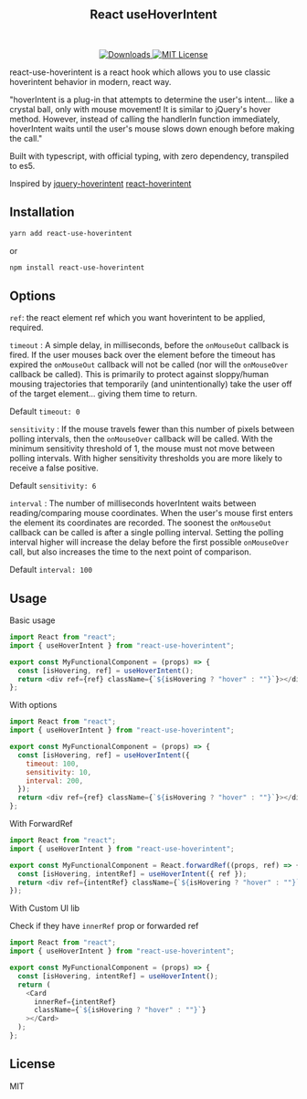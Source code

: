 <br/>
<h2 align="center">React useHoverIntent</h2>
<br/>

<p align="center">
  <a aria-label="Downloads" href="https://github.com/natelindev/react-use-hoverintent/">
    <img alt="Downloads" src="https://img.shields.io/npm/dt/react-use-hoverintent?style=for-the-badge">
  </a>
  <a aria-label="License" href="https://github.com/natelindev/react-use-hoverintent/blob/master/LICENSE">
    <img alt="MIT License" src="https://img.shields.io/github/license/natelindev/vlepo?style=for-the-badge">
  </a>
</p>

react-use-hoverintent is a react hook which allows you to use classic hoverintent behavior in modern, react way.

"hoverIntent is a plug-in that attempts to determine the user's intent... like a crystal ball, only with mouse movement! It is similar to jQuery's hover method. However, instead of calling the handlerIn function immediately, hoverIntent waits until the user's mouse slows down enough before making the call."

Built with typescript, with official typing, with zero dependency, transpiled to es5.

Inspired by [jquery-hoverintent](https://github.com/briancherne/jquery-hoverIntent) [react-hoverintent](https://www.npmjs.com/package/react-hoverintent)

## Installation

```bash
yarn add react-use-hoverintent
```

or

```bash
npm install react-use-hoverintent
```

## Options

`ref`: the react element ref which you want hoverintent to be applied, required.

`timeout` : A simple delay, in milliseconds, before the `onMouseOut` callback is fired. If the user mouses back over the element before the timeout has expired the `onMouseOut` callback will not be called (nor will the `onMouseOver` callback be called). This is primarily to protect against sloppy/human mousing trajectories that temporarily (and unintentionally) take the user off of the target element... giving them time to return.

Default `timeout: 0`

`sensitivity` : If the mouse travels fewer than this number of pixels between polling intervals, then the `onMouseOver` callback will be called. With the minimum sensitivity threshold of 1, the mouse must not move between polling intervals. With higher sensitivity thresholds you are more likely to receive a false positive.

Default `sensitivity: 6`

`interval` : The number of milliseconds hoverIntent waits between reading/comparing mouse coordinates. When the user's mouse first enters the element its coordinates are recorded. The soonest the `onMouseOut` callback can be called is after a single polling interval. Setting the polling interval higher will increase the delay before the first possible `onMouseOver` call, but also increases the time to the next point of comparison.

Default `interval: 100`

## Usage

Basic usage

```javascript
import React from "react";
import { useHoverIntent } from "react-use-hoverintent";

export const MyFunctionalComponent = (props) => {
  const [isHovering, ref] = useHoverIntent();
  return <div ref={ref} className={`${isHovering ? "hover" : ""}`}></div>;
};
```

With options

```javascript
import React from "react";
import { useHoverIntent } from "react-use-hoverintent";

export const MyFunctionalComponent = (props) => {
  const [isHovering, ref] = useHoverIntent({
    timeout: 100,
    sensitivity: 10,
    interval: 200,
  });
  return <div ref={ref} className={`${isHovering ? "hover" : ""}`}></div>;
};
```

With ForwardRef

```js
import React from "react";
import { useHoverIntent } from "react-use-hoverintent";

export const MyFunctionalComponent = React.forwardRef((props, ref) => {
  const [isHovering, intentRef] = useHoverIntent({ ref });
  return <div ref={intentRef} className={`${isHovering ? "hover" : ""}`}></div>;
});
```

With Custom UI lib

Check if they have `innerRef` prop or forwarded ref

```javascript
import React from "react";
import { useHoverIntent } from "react-use-hoverintent";

export const MyFunctionalComponent = (props) => {
  const [isHovering, intentRef] = useHoverIntent();
  return (
    <Card
      innerRef={intentRef}
      className={`${isHovering ? "hover" : ""}`}
    ></Card>
  );
};
```

## License

MIT
